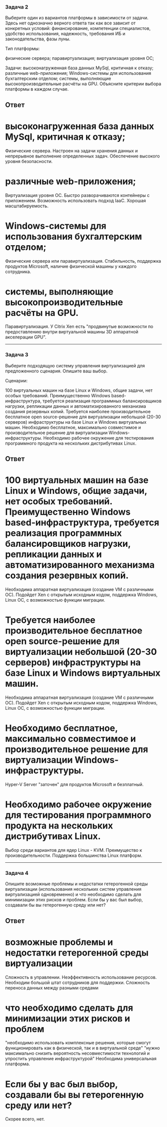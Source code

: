 ### Задача 2
Выберите один из вариантов платформы в зависимости от задачи. Здесь нет однозначно верного ответа так как все зависит от конкретных условий: финансирование, компетенции специалистов, удобство использования, надежность, требования ИБ и законодательства, фазы луны.

Тип платформы:

физические сервера;
паравиртуализация;
виртуализация уровня ОС;

Задачи:
высоконагруженная база данных MySql, критичная к отказу;
различные web-приложения;
Windows-системы для использования бухгалтерским отделом;
системы, выполняющие высокопроизводительные расчёты на GPU.
Объясните критерии выбора платформы в каждом случае.

## Ответ
# высоконагруженная база данных MySql, критичная к отказу;
Физические сервера. Настроен на задачи хранения данных и непрерывное выполнение определенных задач. Обеспечение высокого уровня безопасности.

# различные web-приложения;
Виртуализация уровня ОС. Быстро разворачиваются контейнеры с приложением. Возможность использовать подход IaaC. Хорошая масштабируемость.

# Windows-системы для использования бухгалтерским отделом;
Физические сервера или паравиртуализация. Стабильность, поддержка продуктов Microsoft, наличие физической машины у каждого сотрудника.

# системы, выполняющие высокопроизводительные расчёты на GPU.
Паравиртуализация. У Citrix Xen есть "продвинутые возможности по предоставлению внутри виртуальной машины 3D аппаратной акселерации GPU".

---

### Задача 3
Выберите подходящую систему управления виртуализацией для предложенного сценария. Опишите ваш выбор.

Сценарии:

100 виртуальных машин на базе Linux и Windows, общие задачи, нет особых требований. Преимущественно Windows based-инфраструктура, требуется реализация программных балансировщиков нагрузки, репликации данных и автоматизированного механизма создания резервных копий.
Требуется наиболее производительное бесплатное open source-решение для виртуализации небольшой (20-30 серверов) инфраструктуры на базе Linux и Windows виртуальных машин.
Необходимо бесплатное, максимально совместимое и производительное решение для виртуализации Windows-инфраструктуры.
Необходимо рабочее окружение для тестирования программного продукта на нескольких дистрибутивах Linux.

## Ответ
# 100 виртуальных машин на базе Linux и Windows, общие задачи, нет особых требований. Преимущественно Windows based-инфраструктура, требуется реализация программных балансировщиков нагрузки, репликации данных и автоматизированного механизма создания резервных копий.
Необходима аппаратная виртуализация (создание VM с различными ОС). Подойдет Xen с открытым исходным кодом, поддержка Windows, Linux ОС, с возможностью функции миграции.
# Требуется наиболее производительное бесплатное open source-решение для виртуализации небольшой (20-30 серверов) инфраструктуры на базе Linux и Windows виртуальных машин.
Необходима аппаратная виртуализация (создание VM с различными ОС). Подойдет Xen с открытым исходным кодом, поддержка Windows, Linux ОС, с возможностью функции миграции.
# Необходимо бесплатное, максимально совместимое и производительное решение для виртуализации Windows-инфраструктуры.
Hyper-V Server "заточен" для продуктов Microsoft и безплатный.
# Необходимо рабочее окружение для тестирования программного продукта на нескольких дистрибутивах Linux.
Выбор среди вариантов для ядер Linux - KVM. Преимущество к производительности. Поддержка большинства Linux платформ.

---

### Задача 4
Опишите возможные проблемы и недостатки гетерогенной среды виртуализации (использования нескольких систем управления виртуализацией одновременно) и что необходимо сделать для минимизации этих рисков и проблем. Если бы у вас был выбор, создавали бы вы гетерогенную среду или нет?

## Ответ
# возможные проблемы и недостатки гетерогенной среды виртуализации
Сложность в управлении.
Неэффективность использование ресурсов.
Необходим большой штат сотрудников для поддержки.
Сложность переноса данных между разными средами
# что необходимо сделать для минимизации этих рисков и проблем
"необходимо использовать комплексные решения, которые смогут функционировать как в физической, так и в виртуальной среде"
"нужно максимально снизить вероятность несовместимости технологий и упростить управление инфраструктурой"
Необходима универсальная платформа.
# Если бы у вас был выбор, создавали бы вы гетерогенную среду или нет?
Скорее всего, нет.
